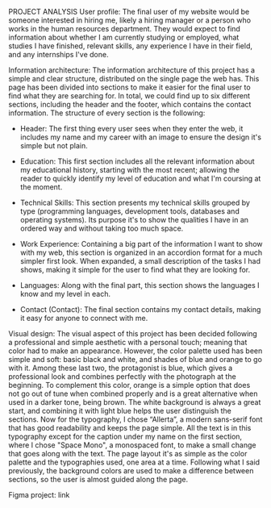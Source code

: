 PROJECT ANALYSIS
User profile: 
The final user of my website would be someone interested in hiring me, likely a hiring manager or a person who works in the human resources department. They would expect to find information about whether I am currently studying or employed, what studies I have finished, relevant skills, any experience I have in their field, and any internships I've done. 


Information architecture: 
The information architecture of this project has a simple and clear structure, distributed on the single page the web has. This page has been divided into sections to make it easier for the final user to find what they are searching for. In total, we could find up to six different sections, including the header and the footer, which contains the contact information. The structure of every section is the following: 

- Header: The first thing every user sees when they enter the web, it includes my name and my career with an image to ensure the design it's simple but not plain.

- Education: This first section includes all the relevant information about my educational history, starting with the most recent; allowing the reader to quickly identify my level of education and what I'm coursing at the moment.

- Technical Skills: This section presents my technical skills grouped by type (programming languages, development tools, databases and operating systems). Its purpose it's to show the qualities I have in an ordered way and without taking too much space.

- Work Experience: Containing a big part of the information I want to show with my web, this section is organized in an accordion format for a much simpler first look. When expanded, a small description of the tasks I had shows, making it simple for the user to find what they are looking for.

- Languages: Along with the final part, this section shows the languages ​​I know and my level in each.

- Contact (Contact): The final section contains my contact details, making it easy for anyone to connect with me.


Visual design: 
The visual aspect of this project has been decided following a professional and simple aesthetic with a personal touch; meaning that color had to make an appearance. However, the color palette used has been simple and soft: basic black and white, and shades of blue and orange to go with it. Among these last two, the protagonist is blue, which gives a professional look and combines perfectly with the photograph at the beginning. To complement this color, orange is a simple option that does not go out of tune when combined properly and is a great alternative when used in a darker tone, being brown. The white background is always a great start, and combining it with light blue helps the user distinguish the sections.
Now for the typography, I chose “Allerta”, a modern sans-serif font that has good readability and keeps the page simple. All the text is in this typography except for the caption under my name on the first section, where I chose "Space Mono", a monospaced font, to make a small change that goes along with the text.
The page layout it's as simple as the color palette and the typographies used, one area at a time. Following what I said previously, the background colors are used to make a difference between sections, so the user is almost guided along the page.


Figma project: link